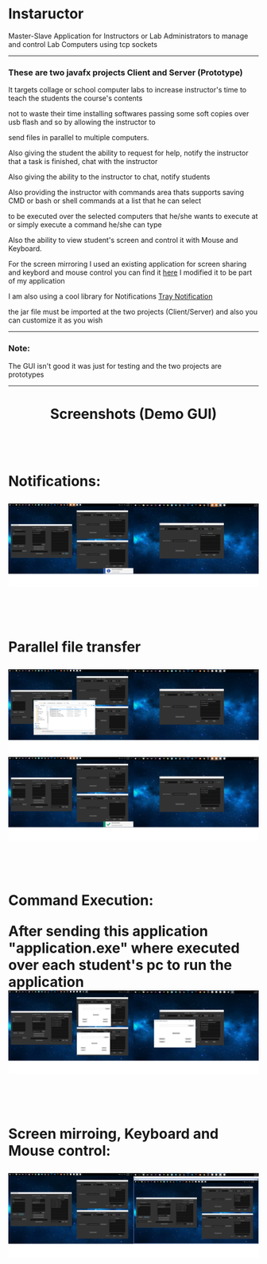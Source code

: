 # Instaructor
Master-Slave Application for Instructors or Lab Administrators to manage and control Lab Computers using tcp sockets
<hr>
<h3>These are two javafx projects Client and Server (Prototype)</h3>
<p>It targets collage or school computer labs to increase instructor's time to teach the students the course's contents</p>
<p>not to waste their time installing softwares passing some soft copies over usb flash and so by allowing the instructor to</p>
<p>send files in parallel to multiple computers.</p>
<p>Also giving the student the ability to request for help, notify the instructor that a task is finished, chat with the instructor</p>
<p>Also giving the ability to the instructor to chat, notify students</p>
<p>Also providing the instructor with commands area thats supports saving CMD or bash or shell commands at a list that he can select</p>
<p>to be executed over the selected computers that he/she wants to execute at or simply execute a command he/she can type</p>
<p>Also the ability to view student's screen and control it with Mouse and Keyboard.</p>
<p>For the screen mirroring I used an existing application for screen sharing and keybord and mouse control you can find it
<a href="https://github.com/rajpushkar/Remote-Desktop-Control">here</a> I modified it to be part of my application</p>
<p>I am also using a cool library for Notifications <a href='https://github.com/PlusHaze/TrayNotification'>Tray Notification</a></p>
<p>the jar file must be imported at the two projects (Client/Server) and also you can customize it as you wish</p>
<hr>
<h3>Note:</h3>
<p>The GUI isn't good it was just for testing and the two projects are prototypes</p>
<hr>
<h1 align="center">Screenshots (Demo GUI)<h1>
<br>
<p>Notifications:</p>
<img src="https://github.com/MrFo2sh/Instaructor/blob/master/InstaructorNotifications.png">
<br>
<br>
<br>
<p>Parallel file transfer</p>
<img src="https://github.com/MrFo2sh/Instaructor/blob/master/InstaructorSendFiles.png">
<img src="https://github.com/MrFo2sh/Instaructor/blob/master/InstaructorFileDownloaded.png">
<br>
<br>
<br>
<p>Command Execution:</p>
After sending this application "application.exe" where executed over each student's pc to run the application
<img src="https://github.com/MrFo2sh/Instaructor/blob/master/InstaructorCommandExecution.png">
<br>
<br>
<br>
<p>Screen mirroing, Keyboard and Mouse control:</p>
<img src="https://github.com/MrFo2sh/Instaructor/blob/master/ScreenMirroring.png">

